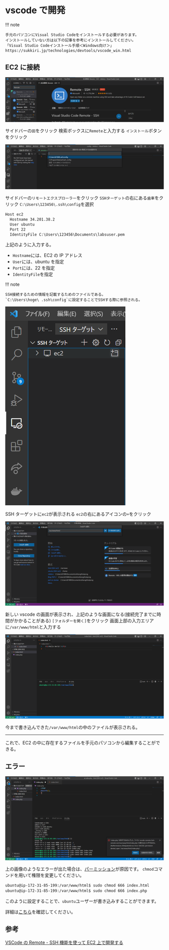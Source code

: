 # vscode で開発

!!! note

    手元のパソコンにVisual Studio Codeをインストールする必要があります。
    インストールしていない方は以下の記事を参考にインストールしてください。
    「Visual Studio Codeインストール手順＜Windows向け＞」
    https://sukkiri.jp/technologies/devtools/vscode_win.html

## EC2 に接続

![](../../assets/images/remote_ssh_install.png)

サイドバーの`田`をクリック
検索ボックスに`Remote`と入力する
`インストール`ボタンをクリック

![](../../assets/images/remote_ssh_install2.png)

サイドバーの`リモートエクスプローラー`をクリック
`SSHターゲット`の右にある`歯車`をクリック
`C:\Users\123456\.ssh\config`を選択

```config title="C:\Users\123456\ .ssh\config"
Host ec2
  Hostname 34.201.38.2
  User ubuntu
  Port 22
  IdentityFile C:\Users\123456\Documents\labsuser.pem
```

上記のように入力する。

- `Hostname`には、EC2 の IP アドレス
- `User`には、ubuntu を指定
- `Port`には、22 を指定
- `IdentityFile`を指定

!!! note

    SSH接続するための情報を記載するためのファイルである。
    `C:\Users\hoge\ .ssh\config`に設定することでSSHする際に参照される。

![](../../assets/images/remote_ssh_install3.png)

SSH ターゲットに`ec2`が表示される
`ec2`の右にあるアイコンの`+`をクリック

![](../../assets/images/remote_ssh_install4.png)

新しい vscode の画面が表示され、上記のような画面になる(接続完了までに時間がかかることがある)
`[フォルダーを開く]`をクリック
画面上部の入力エリアに`/var/www/html`と入力する

![](../../assets/images/remote_ssh_install5.png)

今まで書き込んできた`/var/www/html`の中のファイルが表示される。

---

これで、EC2 の中に存在するファイルを手元のパソコンから編集することができる。

## エラー

![](../../assets/images/remote_ssh_err.png)

上の画像のようなエラーが出た場合は、[パーミッション](../security/permission.md)が原因です。
`chmod`コマンドを用いて権限を変更してください。

```sh
ubuntu@ip-172-31-85-199:/var/www/html$ sudo chmod 666 index.html
ubuntu@ip-172-31-85-199:/var/www/html$ sudo chmod 666 index.php
```

このように設定することで、`ubuntu`ユーザーが書き込みすることができます。

詳細は[こちら](../security/permission.md)を確認してください。

## 参考

[VSCode の Remote - SSH 機能を使って EC2 上で開発する](https://blog.serverworks.co.jp/tech/2020/02/20/vscode-remote-ssh/)

